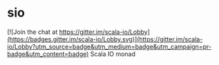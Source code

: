 # sio

[![Join the chat at https://gitter.im/scala-io/Lobby](https://badges.gitter.im/scala-io/Lobby.svg)](https://gitter.im/scala-io/Lobby?utm_source=badge&utm_medium=badge&utm_campaign=pr-badge&utm_content=badge)
Scala IO monad
